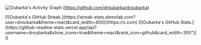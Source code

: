 <!-- Contribution Graph -->
![Oubarka's Activity Graph.](https://github-readme-activity-graph.vercel.app/graph?username=droubarka&theme=react-dark)(https://github.com/droubarka/droubarka)

<div>
	<div style="display: flex;">
		[![Oubarka's GitHub Streak.](https://streak-stats.demolab.com?user=droubarka&theme=react&card_width=400)](https://x.com)
		[![Oubarka's GitHub Stats.](https://github-readme-stats.vercel.app/api?username=droubarka&show_icons=true&theme=react&rank_icon=github&card_width=300")]()
	</div>
</div>
